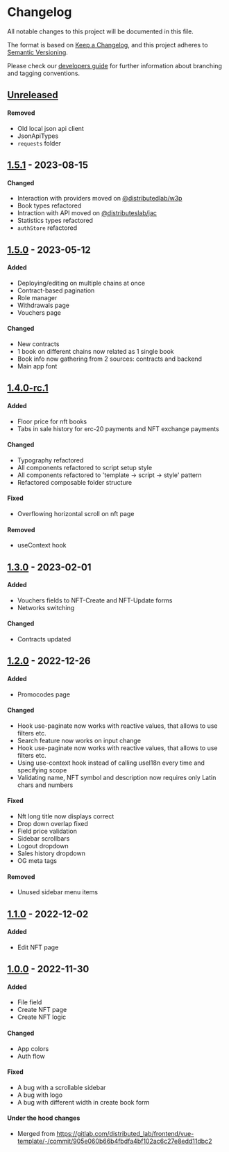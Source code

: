 # Changelog
All notable changes to this project will be documented in this file.

The format is based on [Keep a Changelog](https://keepachangelog.com/en/1.0.0/),
and this project adheres to [Semantic Versioning](https://semver.org/spec/v2.0.0.html).

Please check our [developers guide](https://gitlab.com/tokend/developers-guide)
for further information about branching and tagging conventions.

## [Unreleased]
#### Removed
- Old local json api client
- JsonApiTypes
- `requests` folder

## [1.5.1] - 2023-08-15
#### Changed
- Interaction with providers moved on [@distributedlab/w3p](https://github.com/distributed-lab/web-kit/tree/main/packages/w3p)
- Book types refactored
- Intraction with API moved on [@distributeslab/jac](https://distributed-lab.github.io/web-kit/modules/_distributedlab_jac.html)
- Statistics types refactored
- `authStore` refactored

## [1.5.0] - 2023-05-12
#### Added
- Deploying/editing on multiple chains at once
- Contract-based pagination
- Role manager
- Withdrawals page
- Vouchers page

#### Changed
- New contracts
- 1 book on different chains now related as 1 single book
- Book info now gathering from 2 sources: contracts and backend
- Main app font

## [1.4.0-rc.1]
#### Added
- Floor price for nft books
- Tabs in sale history for erc-20 payments and NFT exchange payments

#### Changed
- Typography refactored
- All components refactored to script setup style
- All components refactored to 'template -> script -> style' pattern
- Refactored composable folder structure

#### Fixed
- Overflowing horizontal scroll on nft page

#### Removed
- useContext hook

## [1.3.0] - 2023-02-01
#### Added
- Vouchers fields to NFT-Create and NFT-Update forms
- Networks switching

#### Changed
- Contracts updated

## [1.2.0] - 2022-12-26
#### Added
- Promocodes page

#### Changed
- Hook use-paginate now works with reactive values, that allows to use filters etc.
- Search feature now works on input change
- Hook use-paginate now works with reactive values, that allows to use filters etc.
- Using use-context hook instead of calling useI18n every time and specifying scope
- Validating name, NFT symbol and description now requires only Latin chars and numbers

#### Fixed
- Nft long title now displays correct
- Drop down overlap fixed
- Field price validation
- Sidebar scrollbars
- Logout dropdown
- Sales history dropdown
- OG meta tags

#### Removed
- Unused sidebar menu items

## [1.1.0] - 2022-12-02
#### Added
- Edit NFT page

## [1.0.0] - 2022-11-30
#### Added
- File field
- Create NFT page
- Create NFT logic

#### Changed
- App colors
- Auth flow

#### Fixed
- A bug with a scrollable sidebar
- A bug with logo
- A bug with different width in create book form

#### Under the hood changes
- Merged from https://gitlab.com/distributed_lab/frontend/vue-template/-/commit/905e060b66b4fbdfa4bf102ac6c27e8edd11dbc2

[Unreleased]: https://github.com/dl-nft-books/admin-panel/compare/v1.5.1...main
[1.5.1]: https://github.com/dl-nft-books/admin-panel/compare/v1.5.0...v1.5.1
[1.5.0]: https://github.com/dl-nft-books/admin-panel/compare/v1.4.0-rc.1...v1.5.0
[1.4.0-rc.1]: https://github.com/dl-nft-books/admin-panel/compare/v1.3.0...v1.4.0-rc.1
[1.3.0]: https://github.com/dl-nft-books/admin-panel/compare/v1.2.0...v1.3.0
[1.2.0]: https://github.com/dl-nft-books/admin-panel/compare/v1.1.0...v1.2.0
[1.1.0]: https://github.com/dl-nft-books/admin-panel/compare/v1.0.0...v1.1.0
[1.0.0]: https://github.com/dl-nft-books/admin-panel/tree/v1.0.0
